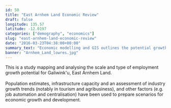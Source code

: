```yaml
---
id: 50
title: "East Arnhem Land Economic Review"
draft: false
longitude: 135.57
latitude: -12.0197
categories: ["demography", "economics"]
slug: "east-arnhem-land-economic-review"
date: "2016-03-23T04:38:00+00:00"
summary_text: "Economic modelling and GIS outlines the potential growth opportunities in Galiwink'u, East Arnhem Land"
banner: "Arnhem_Land_lowres.jpg"
---
```


This is a study mapping and analysing the scale and type of employment growth potential for Galiwink'u, East Arnhem Land. <br><br>Population estimates, infrastructure capacity and an assessment of industry growth trends (notably in tourism and agribusiness), and other factors (e.g. job automation and centralisation) have been used to prepare scenarios for economic growth and development.&nbsp;<br><br><br><br><br>
